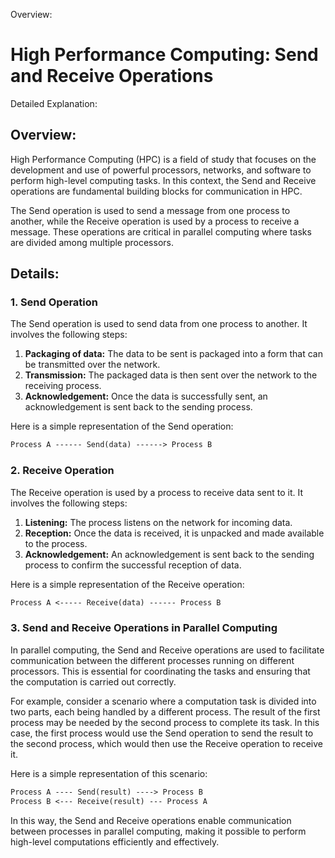 Overview:
# High Performance Computing: Send and Receive Operations
Detailed Explanation:

## Overview:

High Performance Computing (HPC) is a field of study that focuses on the development and use of powerful processors, networks, and software to perform high-level computing tasks. In this context, the Send and Receive operations are fundamental building blocks for communication in HPC. 

The Send operation is used to send a message from one process to another, while the Receive operation is used by a process to receive a message. These operations are critical in parallel computing where tasks are divided among multiple processors.

## Details:

### 1. Send Operation

The Send operation is used to send data from one process to another. It involves the following steps:

1. **Packaging of data:** The data to be sent is packaged into a form that can be transmitted over the network.
2. **Transmission:** The packaged data is then sent over the network to the receiving process.
3. **Acknowledgement:** Once the data is successfully sent, an acknowledgement is sent back to the sending process.

Here is a simple representation of the Send operation:

```markdown
Process A ------ Send(data) ------> Process B
```

### 2. Receive Operation

The Receive operation is used by a process to receive data sent to it. It involves the following steps:

1. **Listening:** The process listens on the network for incoming data.
2. **Reception:** Once the data is received, it is unpacked and made available to the process.
3. **Acknowledgement:** An acknowledgement is sent back to the sending process to confirm the successful reception of data.

Here is a simple representation of the Receive operation:

```markdown
Process A <----- Receive(data) ------ Process B
```

### 3. Send and Receive Operations in Parallel Computing

In parallel computing, the Send and Receive operations are used to facilitate communication between the different processes running on different processors. This is essential for coordinating the tasks and ensuring that the computation is carried out correctly.

For example, consider a scenario where a computation task is divided into two parts, each being handled by a different process. The result of the first process may be needed by the second process to complete its task. In this case, the first process would use the Send operation to send the result to the second process, which would then use the Receive operation to receive it.

Here is a simple representation of this scenario:

```markdown
Process A ---- Send(result) ----> Process B
Process B <--- Receive(result) --- Process A
```

In this way, the Send and Receive operations enable communication between processes in parallel computing, making it possible to perform high-level computations efficiently and effectively.